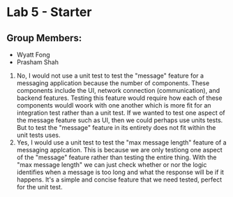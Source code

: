 # Lab 5 - Starter

## Group Members:
* Wyatt Fong
* Prasham Shah
  

1. No, I would not use a unit test to test the "message" feature for a messaging application because the number of components. These components include the UI, network connection (communication), and backend features. Testing this feature would require how each of these components wouldl woork with one another which is more fit for an integration test rather than a unit test. If we wanted to test one aspect of the message feature such as UI, then we could perhaps use units tests. But to test the "message" feature in its entirety does not fit within the unit tests uses.
2. Yes, I would use a unit test to test the "max message length" feature of a messaging applcation. This is because we are only testiong one aspect of the "message" feature rather than testing the entire thing. With the "max message length" we can just check whether or nor the logic identifies when a message is too long and what the response will be if it happens. It's a simple and concise feature that we need tested, perfect for the unit test.